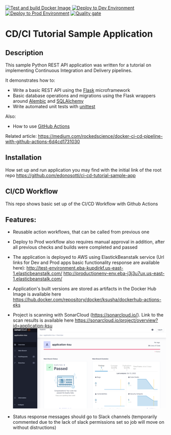 [![Test and build Docker Image](https://github.com/LygutaKsusha/ci-cd-tutorial-sample-app/actions/workflows/test_and_build.yml/badge.svg?branch=main)](https://github.com/LygutaKsusha/ci-cd-tutorial-sample-app/actions/workflows/test_and_build.yml)
[![Deploy to Dev Environment](https://github.com/LygutaKsusha/ci-cd-tutorial-sample-app/actions/workflows/dev.yml/badge.svg?branch=main)](https://github.com/LygutaKsusha/ci-cd-tutorial-sample-app/actions/workflows/dev.yml)
[![Deploy to Prod Environment](https://github.com/LygutaKsusha/ci-cd-tutorial-sample-app/actions/workflows/prod.yml/badge.svg)](https://github.com/LygutaKsusha/ci-cd-tutorial-sample-app/actions/workflows/prod.yml)
[![Quality gate](https://sonarcloud.io/api/project_badges/quality_gate?project=application-ksu)](https://sonarcloud.io/summary/new_code?id=application-ksu)

# CD/CI Tutorial Sample Application

## Description

This sample Python REST API application was written for a tutorial on implementing Continuous Integration and Delivery pipelines.


It demonstrates how to:

 * Write a basic REST API using the [Flask](http://flask.pocoo.org) microframework
 * Basic database operations and migrations using the Flask wrappers around [Alembic](https://bitbucket.org/zzzeek/alembic) and [SQLAlchemy](https://www.sqlalchemy.org)
 * Write automated unit tests with [unittest](https://docs.python.org/2/library/unittest.html)

Also:

 * How to use [GitHub Actions](https://github.com/features/actions)

Related article: https://medium.com/rockedscience/docker-ci-cd-pipeline-with-github-actions-6d4cd1731030

## Installation

How set up and run application you may find with the initial link of the root repo 
https://github.com/edonosotti/ci-cd-tutorial-sample-app

## CI/CD Workflow
This repo shows basic set up of the CI/CD Workflow with Github Actions

## Features:
- Reusable action workflows, that can be called from previous one
- Deploy to Prod workflow also requires manual approval in addition, after all previous checks and builds were completed and passed
- The application is deployed to AWS using ElastickBeanstalk service (Url links for Dev and Prod apps basic functionality response are available here):
http://test-environment.eba-kupdirkf.us-east-1.elasticbeanstalk.com/
http://productionenv-env.eba-j3j3u7ux.us-east-1.elasticbeanstalk.com/
- Application's built versions are stored as artifacts in the Docker Hub
Image is available here 
https://hub.docker.com/repository/docker/ksusha/dockerhub-actions-eks
- Project is scanning with SonarCloud (https://sonarcloud.io/).
Link to the scan results is available here
https://sonarcloud.io/project/overview?id=application-ksu
![Sonar](download.png)

- Status response messages should go to Slack channels (temporarily commented due to the lack of slack permissions set so job will move on without distructions)

